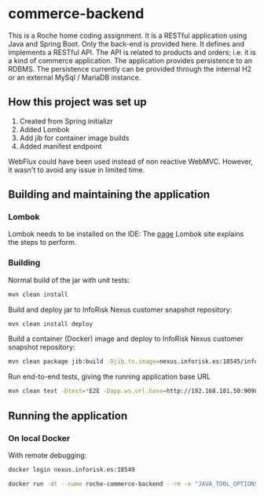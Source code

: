 # commerce-backend #

This is a Roche home coding assignment.  It is a RESTful application using Java and Spring Boot.  Only the back-end is provided here.  It defines and implements a RESTful API.  The API is related to products and orders; i.e. it is a kind of commerce application.  The application provides persistence to an RDBMS.  The persistence currently can be provided through the internal H2 or an external MySql / MariaDB instance.

## How this project was set up ##

1) Created from Spring initializr  
2) Added Lombok  
3) Add jib for container image builds  
4) Added manifest endpoint  

WebFlux could have been used instead of non reactive WebMVC.  However, it wasn't to avoid any issue in limited time.

## Building and maintaining the application ##

### Lombok ###
Lombok needs to be installed on the IDE: The [page](https://projectlombok.org/) 
Lombok site explains the steps to perform.

### Building ###

Normal build of the jar with unit tests:

```sh
mvn clean install
```

Build and deploy jar to InfoRisk Nexus customer snapshot repository:

```sh
mvn clean install deploy
```

Build a container (Docker) image and deploy to InfoRisk Nexus customer snapshot repository:

```sh
mvn clean package jib:build -Djib.to.image=nexus.inforisk.es:18545/inforisk/roche-commerce-backend:0.0.1-SNAPSHOT -Djib.to.auth.username=neill -Djib.to.auth.password=<password>
```

Run end-to-end tests, giving the running application base URL

```sh
mvn clean test -Dtest=*E2E -Dapp.ws.url.base=http://192.168.181.50:9098
```


## Running the application

### On local Docker ###

With remote debugging:

```sh
docker login nexus.inforisk.es:18549

docker run -dt --name roche-commerce-backend --rm -e "JAVA_TOOL_OPTIONS=-Xdebug -Xnoagent -Xrunjdwp:transport=dt_socket,address=0.0.0.0:8453,server=y,suspend=n" -p 8454:8453 -p 9097:8080 nexus.inforisk.es:18549/inforisk/roche-commerce-backend:0.0.1-SNAPSHOT
```


